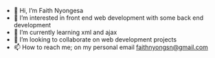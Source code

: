 - 👋 Hi, I’m Faith Nyongesa
- 👀 I’m interested in front end web development with some back end development
- 🌱 I’m currently learning xml and ajax 
- 💞️ I’m looking to collaborate on web development projects
- 📫 How to reach me; on my personal email faithnyongsn@gmail.com

<!---
reignstar/reignstar is a ✨ special ✨ repository because its `README.md` (this file) appears on your GitHub profile.
You can click the Preview link to take a look at your changes.
--->
